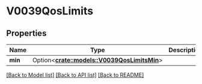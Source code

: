 # V0039QosLimits

## Properties

Name | Type | Description | Notes
------------ | ------------- | ------------- | -------------
**min** | Option<[**crate::models::V0039QosLimitsMin**](v0_0_39_qos_limits_min.md)> |  | [optional]

[[Back to Model list]](../README.md#documentation-for-models) [[Back to API list]](../README.md#documentation-for-api-endpoints) [[Back to README]](../README.md)


